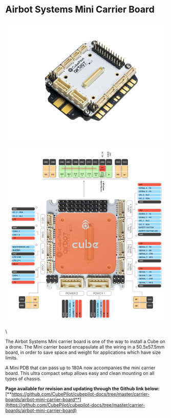 # Airbot Systems Mini Carrier Board

![](<../../.gitbook/assets/Airbot Mini Carrier Board.png>)

![](<../../.gitbook/assets/Airbot Mini Carrier Board with Cube Orange.png>)


\

The Airbot Systems Mini carrier board is one of the way to install a Cube on a drone. The Mini carrier board encapsulate all the wiring in a 50.5x57.5mm board, in order to save space and weight for applications which have size limits.

A Mini PDB that can pass up to 180A now accompanies the mini carrier board. This ultra compact setup allows easy and clean mounting on all types of chassis.

**Page available for revision and updating through the Github link below:**\
[**https://github.com/CubePilot/cubepilot-docs/tree/master/carrier-boards/airbot-mini-carrier-board**](https://github.com/CubePilot/cubepilot-docs/tree/master/carrier-boards/airbot-mini-carrier-board)
